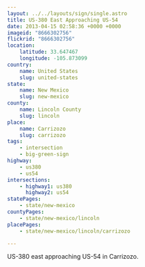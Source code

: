 ```yaml
---
layout: ../../layouts/sign/single.astro
title: US-380 East Approaching US-54
date: 2013-04-15 02:58:36 +0000 +0000
imageid: "8666302756"
flickrid: "8666302756"
location:
    latitude: 33.647467
    longitude: -105.873099
country:
    name: United States
    slug: united-states
state:
    name: New Mexico
    slug: new-mexico
county:
    name: Lincoln County
    slug: lincoln
place:
    name: Carrizozo
    slug: carrizozo
tags:
    - intersection
    - big-green-sign
highway:
    - us380
    - us54
intersections:
    - highway1: us380
      highway2: us54
statePages:
    - state/new-mexico
countyPages:
    - state/new-mexico/lincoln
placePages:
    - state/new-mexico/lincoln/carrizozo

---
```

US-380 east approaching US-54 in Carrizozo.
